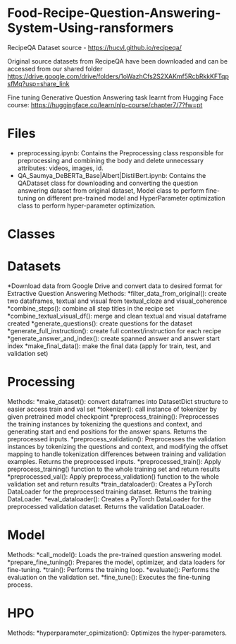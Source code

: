 # Food-Recipe-Question-Answering-System-Using-ransformers
RecipeQA Dataset source - https://hucvl.github.io/recipeqa/

Original source datasets from RecipeQA have been downloaded and can be accessed from our shared folder https://drive.google.com/drive/folders/1oWazhCfs2S2XAKmf5RcbRkkKFTqpsfMq?usp=share_link

Fine tuning Generative Question Answering task learnt from Hugging Face course: https://huggingface.co/learn/nlp-course/chapter7/7?fw=pt
# Files
* preprocessing.ipynb: Contains the Preprocessing class responsible for preprocessing and combining the body and delete unnecessary attributes: videos, images, id.
* QA_Saumya_DeBERTa_Base|Albert|DistilBert.ipynb: Contains the QADataset class for downloading and converting the question answering dataset from original dataset,                                                     Model class to perform fine-tuning on different pre-trained model and HyperParameter optimization class to perform                                                    hyper-parameter optimization.
# Classes
# Datasets
*Download data from Google Drive and convert data to desired format for Extractive Question Answering
Methods:
*filter_data_from_original(): create two dataframes, textual and visual from textual_cloze and visual_coherence
*combine_steps(): combine all step titles in the recipe set
*combine_textual_visual_df(): merge and clean textual and visual dataframe created
*generate_questions(): create questions for the dataset
*generate_full_instruction(): create full context/instruction for each recipe
*generate_answer_and_index(): create spanned answer and answer start index
*make_final_data(): make the final data (apply for train, test, and validation set)
# Processing
Methods:
*make_dataset(): convert dataframes into DatasetDict structure to easier access train and val set
*tokenizer(): call instance of tokenizer by given pretrained model checkpoint
*preprocess_training(): Preprocesses the training instances by tokenizing the questions and context, and generating start and end positions for the answer spans. Returns the preprocessed inputs.
*preprocess_validation(): Preprocesses the validation instances by tokenizing the questions and context, and modifying the offset mapping to handle tokenization differences between training and validation examples. Returns the preprocessed inputs.
*preprocessed_train(): Apply preprocess_training() function to the whole training set and return results
*preprocessed_val(): Apply preprocess_validation() function to the whole validation set and return results
*train_dataloader(): Creates a PyTorch DataLoader for the preprocessed training dataset. Returns the training DataLoader.
*eval_dataloader(): Creates a PyTorch DataLoader for the preprocessed validation dataset. Returns the validation DataLoader.
# Model
Methods:
*call_model(): Loads the pre-trained question answering model.
*prepare_fine_tuning(): Prepares the model, optimizer, and data loaders for fine-tuning.
*train(): Performs the training loop.
*evaluate(): Performs the evaluation on the validation set.
*fine_tune(): Executes the fine-tuning process.
# HPO
Methods:
*hyperparameter_opimization(): Optimizes the hyper-parameters.


